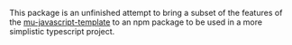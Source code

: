 This package is an unfinished attempt to bring a subset of the features of the [mu-javascript-template](https://github.com/mu-semtech/mu-javascript-template) to an npm package to be used in a more simplistic typescript project.
